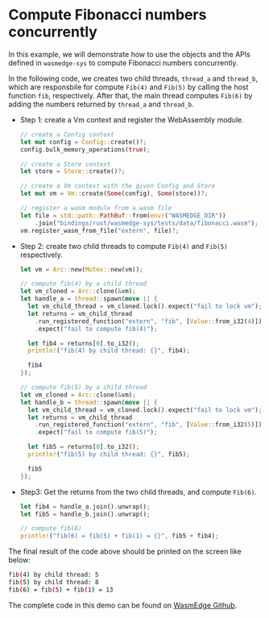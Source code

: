 
# Compute Fibonacci numbers concurrently

In this example, we will demonstrate how to use the objects and the APIs defined in `wasmedge-sys` to compute Fibonacci numbers concurrently.

In the following code, we creates two child threads, `thread_a` and `thread_b`, which are responsbile for compute `Fib(4)` and `Fib(5)` by calling the host function `fib`, respectively. After that, the main thread computes `Fib(6)` by adding the numbers returned by `thread_a` and `thread_b`.

* Step 1: create a Vm context and register the WebAssembly module.

    ```rust
    // create a Config context
    let mut config = Config::create()?;
    config.bulk_memory_operations(true);

    // create a Store context
    let store = Store::create()?;

    // create a Vm context with the given Config and Store
    let mut vm = Vm::create(Some(config), Some(store))?;

    // register a wasm module from a wasm file
    let file = std::path::PathBuf::from(env!("WASMEDGE_DIR"))
        .join("bindings/rust/wasmedge-sys/tests/data/fibonacci.wasm");
    vm.register_wasm_from_file("extern", file)?;
    ```

* Step 2: create two child threads to compute `Fib(4)` and `Fib(5)` respectively.

    ```rust
    let vm = Arc::new(Mutex::new(vm));

    // compute fib(4) by a child thread
    let vm_cloned = Arc::clone(&vm);
    let handle_a = thread::spawn(move || {
      let vm_child_thread = vm_cloned.lock().expect("fail to lock vm");
      let returns = vm_child_thread
        .run_registered_function("extern", "fib", [Value::from_i32(4)])
        .expect("fail to compute fib(4)");

      let fib4 = returns[0].to_i32();
      println!("fib(4) by child thread: {}", fib4);

      fib4
    });

    // compute fib(5) by a child thread
    let vm_cloned = Arc::clone(&vm);
    let handle_b = thread::spawn(move || {
      let vm_child_thread = vm_cloned.lock().expect("fail to lock vm");
      let returns = vm_child_thread
        .run_registered_function("extern", "fib", [Value::from_i32(5)])
        .expect("fail to compute fib(5)");

      let fib5 = returns[0].to_i32();
      println!("fib(5) by child thread: {}", fib5);

      fib5
    });

    ```

* Step3: Get the returns from the two child threads, and compute `Fib(6)`.

    ```Rust
    let fib4 = handle_a.join().unwrap();
    let fib5 = handle_b.join().unwrap();

    // compute fib(6)
    println!("fib(6) = fib(5) + fib(1) = {}", fib5 + fib4);
    ```

The final result of the code above should be printed on the screen like below:

```bash
fib(4) by child thread: 5
fib(5) by child thread: 8
fib(6) = fib(5) + fib(1) = 13
```

The complete code in this demo can be found on [WasmEdge Github](https://github.com/WasmEdge/WasmEdge/blob/master/bindings/rust/wasmedge-sys/examples/threads.rs).
